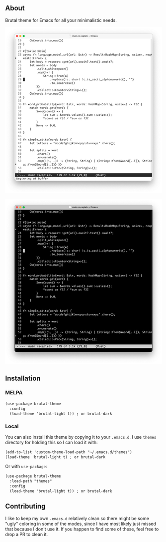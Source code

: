 ## About

Brutal theme for Emacs for all your minimalistic needs.

![Brutal Light](img/brutal-light.png)

![Brutal Dark](img/brutal-dark.png)

## Installation

### MELPA

``` elisp
(use-package brutal-theme
  :config
  (load-theme 'brutal-light t)) ; or brutal-dark
```

### Local

You can also install this theme by copying it to your `.emacs.d`. I use `themes`
directory for holding this so I can load it with: 

``` elisp
(add-to-list 'custom-theme-load-path "~/.emacs.d/themes")
(load-theme 'brutal-light t) ; or brutal-dark
```

Or with `use-package`:

``` elisp
(use-package brutal-theme
  :load-path "themes"
  :config
  (load-theme 'brutal-light t)) ; or brutal-dark
```

## Contributing

I like to keep my own `.emacs.d` relatively clean so there might be some "ugly"
coloring in some of the modes, since I have most likely just missed that because
I don't use it. If you happen to find some of these, feel free to drop a PR to clean
it.
